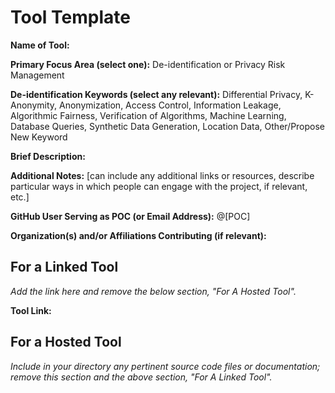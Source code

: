 # Tool Template

**Name of Tool:**

**Primary Focus Area (select one):** De-identification or Privacy Risk Management

**De-identification Keywords (select any relevant):** Differential Privacy, K-Anonymity, Anonymization, Access Control, Information Leakage, Algorithmic Fairness, Verification of Algorithms, Machine Learning, Database Queries, Synthetic Data Generation, Location Data, Other/Propose New Keyword

**Brief Description:**

**Additional Notes:** [can include any additional links or resources, describe particular ways in which people can engage with the project, if relevant, etc.]

**GitHub User Serving as POC (or Email Address):** @[POC]

**Organization(s) and/or Affiliations Contributing (if relevant):**

## For a Linked Tool
*Add the link here and remove the below section, "For A Hosted Tool".*

**Tool Link:**

## For a Hosted Tool

*Include in your directory any pertinent source code files or documentation; remove this section and the above section, "For A Linked Tool".*

